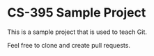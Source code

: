 # CS-395 Sample Project
This is a sample project that is used to teach Git.

Feel free to clone and create pull requests.
